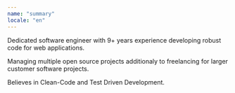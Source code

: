 ```yaml
---
name: "summary"
locale: "en"
---
```


Dedicated software engineer with 9+ years experience developing robust code for web applications. 

Managing multiple open source projects additionaly to freelancing for larger customer software projects.

Believes in Clean-Code and Test Driven Development.